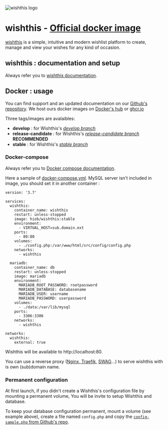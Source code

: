 ![wishthis logo](https://raw.githubusercontent.com/wishthis/wishthis/develop/src/assets/img/logo-readme.svg "wishthis logo")

# wishthis - [Official docker image](https://hub.docker.com/r/hiob/wishthis)
[wishthis](https://wishthis.online/) is a simple, intuitive and modern wishlist platform to create, manage and view your wishes for any kind of occasion.

## wishthis : documentation and setup
Always refer you to [wishthis documentation](https://github.com/wishthis/wishthis/).

## Docker : usage
You can find support and an updated documentation on our [Github's repository](https://github.com/wishthis/docker/).
We host ours docker images on [Docker's hub](https://hub.docker.com/r/hiob/wishthis) or [ghcr.io](https://ghcr.io/wishthis/docker)

Three tags/images are avalaibles: 
- **develop** : for Wishthis's [*develop branch*](https://github.com/wishthis/wishthis/tree/develop)
- **release-candidate** : for Wishthis's [*release-candidate branch*](https://github.com/wishthis/wishthis/tree/release-candidate) **RECOMMENDED**
- **stable** : for Wishthis's [*stable branch*](https://github.com/wishthis/wishthis/tree/stable)

### Docker-compose
Always refer you to [Docker compose documentation](https://docs.docker.com/compose/reference/).

Here a sample of [docker-compose.yml](sample/docker-compose.yml.sample). MySQL server isn't included in image, you should set it in another container :


```
version: '3.7'

services:
  wishthis:
    container_name: wishthis
    restart: unless-stopped
    image: hiob/wishthis:stable
    environment:
      - VIRTUAL_HOST=sub.domain.ext
    ports:
      - 80:80
    volumes:
      - ./config.php:/var/www/html/src/config/config.php
    networks:
      - wishthis
      
  mariadb:
    container_name: db
    restart: unless-stopped
    image: mariadb
    environment:
      MARIADB_ROOT_PASSWORD: rootpassword
      MARIADB_DATABASE: databasename
      MARIADB_USER: username
      MARIADB_PASSWORD: userpassword
    volumes:
      - ./data:/var/lib/mysql
    ports:
      - 3306:3306
    networks:
      - wishthis

networks:
  wishthis:
    external: true
```

Wishthis will be available to http://localhost:80. 

You can use a reverse proxy ([Nginx](https://www.nginx.com/),[ Traefik](https://doc.traefik.io/traefik/getting-started/quick-start/), [SWAG](https://docs.linuxserver.io/general/swag)...) to serve wishthis with is own (sub)domain name. 

### Permanent configuration
At first launch, if you didn't create a Wishthis's configuration file by mounting a permanent volume, You will be invite to setup Wishthis and database.

To keep your database configuration  permanent, mount a volume (see example above), create a file named `config.php` and copy the [`config-sample.php` from Github's repo](https://github.com/wishthis/wishthis/blob/develop/src/config/config-sample.php).

